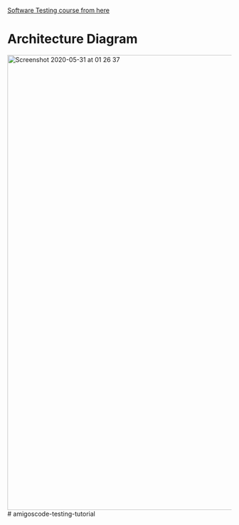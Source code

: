 [Software Testing course from here](https://amigoscode.com/courses)

# Architecture Diagram

<img width="1022" alt="Screenshot 2020-05-31 at 01 26 37" src="https://user-images.githubusercontent.com/40702606/83341658-ddbf5f00-a2dd-11ea-90d3-21359d0d81c6.png">
# amigoscode-testing-tutorial

